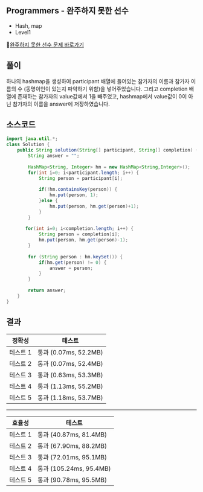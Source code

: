 ## Programmers - 완주하지 못한 선수 
- Hash, map
- Level1

🔗[완주하지 못한 선수 문제 바로가기](https://programmers.co.kr/learn/courses/30/lessons/42576)

## 풀이

하나의 hashmap을 생성하여 participant 배열에 들어있는 참가자의 이름과 참가자 이름의 수 (동명이인이 있는지 파악하기 위함)을 넣어주었습니다. 그리고 completion 배열에 존재하는 참가자의 value값에서 1을 빼주었고, hashmap에서 value값이 0이 아닌 참가자의 이름을 answer에 저장하였습니다.


## 소스코드
~~~java
import java.util.*;
class Solution {
    public String solution(String[] participant, String[] completion) {
        String answer = "";
        
        HashMap<String, Integer> hm = new HashMap<String,Integer>();
        for(int i=0; i<participant.length; i++) {
        	String person = participant[i];
        	
        	if(!hm.containsKey(person)) {
        		hm.put(person, 1);
        	}else {
        		hm.put(person, hm.get(person)+1);
        	}
        }
        
       for(int i=0; i<completion.length; i++) {
        	String person = completion[i];
        	hm.put(person, hm.get(person)-1);       	
        }
        
        for (String person : hm.keySet()) {
			if(hm.get(person) != 0) {
				answer = person;
			}
		}
        
        return answer;
    }
}
~~~

## 결과 

| 정확성  | 테스트 |
|----|----|
|테스트 1 |	통과 (0.07ms, 52.2MB)|
|테스트 2 |	통과 (0.07ms, 52.4MB)|
|테스트 3 |	통과 (0.63ms, 53.3MB)|
|테스트 4 |	통과 (1.13ms, 55.2MB)|
|테스트 5 |	통과 (1.18ms, 53.7MB)|

-------

|효율성 | 테스트 |
|---|---|
|테스트 1 |	통과 (40.87ms, 81.4MB)|
|테스트 2 |	통과 (67.90ms, 88.2MB)|
|테스트 3 |	통과 (72.01ms, 95.1MB)|
|테스트 4 |	통과 (105.24ms, 95.4MB)|
|테스트 5 |	통과 (90.78ms, 95.5MB)|